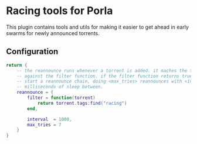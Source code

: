 # Racing tools for Porla

This plugin contains tools and utils for making it easier to get ahead in early
swarms for newly announced torrents.

## Configuration

```lua
return {
    -- the reannounce runs whenever a torrent is added. it maches the torrent
    -- against the filter function. if the filter function returns true, it will
    -- start a reannounce chain, doing <max_tries> reannounces with <interval>
    -- milliseconds of sleep between.
    reannounce = {
        filter = function(torrent)
            return torrent.tags:find("racing")
        end,

        interval  = 1000,
        max_tries = 7
    }
}
```
